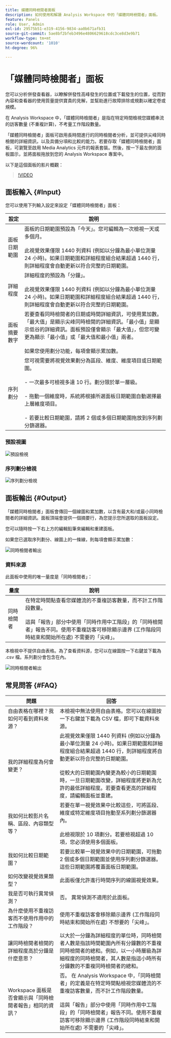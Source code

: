 ```yaml
---
title: 媒體同時檢閱者面板
description: 如何使用和解讀 Analysis Workspace 中的「媒體同時檢閱者」面板。
feature: Panels
role: User, Admin
exl-id: 29575b51-e319-4156-9834-aa0b671afb31
source-git-commit: 5ae8bf2bfeb3496e4806629618cdc3ce8d3e9b71
workflow-type: tm+mt
source-wordcount: '1010'
ht-degree: 96%

---
```


# 「媒體同時檢閱者」面板

您可以分析併發查看器，以瞭解併發性高峰發生的位置或下載發生的位置，從而對內容和查看器的使用質量提供寶貴的見解，並幫助進行故障排除或規劃以確定卷或規模。

在 Analysis Workspace 中，「媒體同時檢閱者」是指在特定時間檢視您媒體串流的訪客數量 (不重複計算)，不考量工作階段數量。

「媒體同時檢閱者」面板可啟用長時間進行的同時檢閱者分析，並可提供尖峰同時檢閱的詳細資訊，以及具備分項和比較的能力。若要存取「媒體同時檢閱者」面板，可瀏覽至啟用 Media Analytics 元件的報表套裝。然後，按一下最左側的面板圖示，並將面板拖放到您的 Analysis Workspace 專案中。

以下是這個面板的影片概觀：

>[!VIDEO](https://video.tv.adobe.com/v/330177/?quality=12)

## 面板輸入 {#Input}

您可以使用下列輸入設定來設定「媒體同時檢閱者」面板：

| 設定 | 說明 |
|---|---|
| 面板日期範圍 | 面板的日期範圍預設為「今天」。您可編輯為一次檢視一天或多個月。<br> <br>此視覺效果僅限 1440 列資料 (例如以分鐘為最小單位測量 24 小時)。如果日期範圍和詳細程度組合結果超過 1440 行，則詳細程度會自動更新以符合完整的日期範圍。 |
| 詳細程度 | 詳細程度的預設為「分鐘」。<br> <br>此視覺效果僅限 1440 列資料 (例如以分鐘為最小單位測量 24 小時)。如果日期範圍和詳細程度組合結果超過 1440 行，則詳細程度會自動更新以符合完整的日期範圍。 |
| 面板摘要數字 | 若要查看同時檢閱者的日期或時間詳細資訊，可使用累加數。「最大值」是顯示尖峰同時檢閱的詳細資訊。「最小值」是顯示低谷的詳細資訊。面板預設僅會顯示「最大值」，但您可變更為顯示「最小值」或「最大值和最小值」兩者。<br><br>如果您使用劃分功能，每項會顯示累加數。 |
| 序列劃分 | 您可視需要將視覺效果劃分為區段、維度、維度項目或日期範圍。<br><br>- 一次最多可檢視多達 10 行。劃分限於單一層級。<br><br>- 拖動一個維度時，系統將根據所選面板日期範圍自動選擇最上層維度項目。<br><br>- 若要比較日期範圍，請將 2 個或多個日期範圍拖放到序列劃分篩選器。 |

### 預設視圖

![預設檢視](assets/concurrent-viewers-default.png)


### 序列劃分檢視

![序列劃分檢視](assets/concurrent-viewers-series-breakdown.png)

## 面板輸出 {#Output}

「媒體同時檢閱者」面板會傳回一個線圖和累加數，以含有最大和/或最小同時檢閱者的詳細資訊。面板頂端會提供一個摘要行，為您提示您所選取的面板設定。

您可以隨時按一下右上方的編輯鉛筆來編輯和重建面板。

如果您已選取序列劃分、線圖上的一條線，則每項會顯示累加數：

![同時檢閱者輸出](assets/concurrent-viewers-output.png)

### 資料來源

此面板中使用的唯一量度是「同時檢閱者」：

| 量度 | 說明 |
|---|---|
| 同時檢閱者 | 在特定時間點查看您媒體流的不重複訪客數量，而不計工作階段數量。<br><br>這與「報告」部分中使用「同時作用中工階段」的「同時檢閱者」報告不同。使用不重複訪客可移除顯示邊界 (工作階段同時結束和開始所在處) 不需要的「尖峰」。 |

本檢視中不提供自由表格。為了查看資料源，您可以在線圖按一下右鍵並下載為 .csv 檔。系列劃分會包含在內。


![同時檢閱者輸出](assets/concurrent-viewers-download-csv.png)

## 常見問答 {#FAQ}

| 問題 | 回答 |
|---|---|
| 自由表格在哪裡？我如何可看到資料來源？ | 本檢視中無法使用自由表格。您可以在線圖按一下右鍵並下載為 CSV 檔，即可下載資料來源。 |
| 我的詳細程度為何會變更？ | 此視覺效果僅限 1440 列資料 (例如以分鐘為最小單位測量 24 小時)。如果日期範圍和詳細程度組合結果超過 1440 行，則詳細程度將自動更新以符合完整的日期範圍。<br><br>從較大的日期範圍內變更為較小的日期範圍時，一旦日期範圍改變，詳細程度將更新為允許的最低詳細程度。若要查看更高的詳細程度，請編輯面板並重建。 |
| 我如何比較影片名稱、區段、內容類型等？ | 若要在單一視覺效果中比較這些，可將區段、維度或特定維度項目拖動至系列劃分篩選器內。<br><br>此檢視限於 10 項劃分。若要檢視超過 10 項，您必須使用多個面板。 |
| 我如何比較日期範圍？ | 若要比較單一視覺效果中的日期範圍，可拖動 2 個或多個日期範圍並使用序列劃分篩選器。這些日期範圍將覆蓋面板日期範圍。 |
| 如何改變視覺效果類型？ | 此面板僅允許進行時間序列的線圖視覺效果。 |
| 我是否可執行異常偵測？ | 否。 異常偵測不適用於此面板。 |
| 為什麼使用不重複訪客而不使用作用中的工作階段？ | 使用不重複訪客會移除顯示邊界 (工作階段同時結束和開始所在處) 不想要的「尖峰」。 |
| 讓同時檢閱者檢閱的詳細程度高於分鐘是什麼意思？ | 以大於一分鐘為詳細程度的單位時，同時檢閱者人數是指該時間範圍內所有分鐘數的不重複同時檢閱者的總和。例如，以一小時層級為詳細程度的同時檢閱者，其人數是指這小時所有分鐘數的不重複同時檢閱者的總和。 |
| Workspace 面板是否會顯示與「同時檢閱者報告」相同的資訊？ | 否。 在 Analysis Workspace 中，「同時檢閱者」的定義是在特定時間點檢視您媒體流的不重複訪客數量，而不計工作階段數量。<br><br>這與「報告」部分中使用「同時作用中工階段」的「同時檢閱者」報告不同。使用不重複訪客可移除顯示邊界 (工作階段同時結束和開始所在處) 不需要的「尖峰」。 |

<!-- For more information about Media Concurrent Viewers, visit [MA doc page]( https://url). -->
